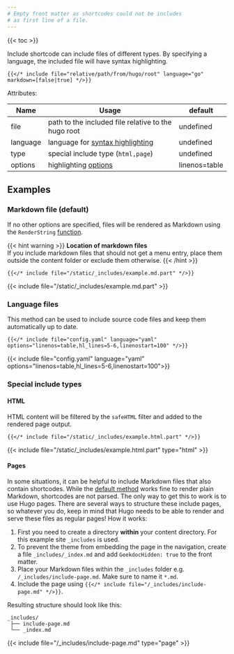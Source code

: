 ```yaml
---
# Empty front matter as shortcodes could not be includes
# as first line of a file.
---
```


{{< toc >}}

Include shortcode can include files of different types. By specifying a language, the included file will have syntax highlighting.

```tpl
{{</* include file="relative/path/from/hugo/root" language="go" markdown=[false|true] */>}}
```

Attributes:

| Name     | Usage                                                                                                                               | default       |
| -------- | ----------------------------------------------------------------------------------------------------------------------------------- | ------------- |
| file     | path to the included file relative to the hugo root                                                                                 | undefined     |
| language | language for [syntax highlighting](https://gohugo.io/content-management/syntax-highlighting/#list-of-chroma-highlighting-languages) | undefined     |
| type     | special include type (`html,page`)                                                                                                  | undefined     |
| options  | highlighting [options](https://gohugo.io/content-management/syntax-highlighting/#highlight-shortcode)                               | linenos=table |

## Examples

### Markdown file (default)

If no other options are specified, files will be rendered as Markdown using the `RenderString` [function](https://gohugo.io/functions/renderstring/).

{{< hint warning >}}
**Location of markdown files**\
If you include markdown files that should not get a menu entry, place them outside the content folder or exclude them otherwise.
{{< /hint >}}

```tpl
{{</* include file="/static/_includes/example.md.part" */>}}
```

<!-- prettier-ignore-start -->
<!-- spellchecker-disable -->
{{< include file="/static/_includes/example.md.part" >}}
<!-- spellchecker-enable -->
<!-- prettier-ignore-end -->

### Language files

This method can be used to include source code files and keep them automatically up to date.

```tpl
{{</* include file="config.yaml" language="yaml" options="linenos=table,hl_lines=5-6,linenostart=100" */>}}
```

<!-- prettier-ignore-start -->
<!-- spellchecker-disable -->
{{< include file="config.yaml" language="yaml" options="linenos=table,hl_lines=5-6,linenostart=100">}}
<!-- spellchecker-enable -->
<!-- prettier-ignore-end -->

### Special include types

#### HTML

HTML content will be filtered by the `safeHTML` filter and added to the rendered page output.

```tpl
{{</* include file="/static/_includes/example.html.part" */>}}
```

{{< include file="/static/_includes/example.html.part" type="html" >}}

#### Pages

In some situations, it can be helpful to include Markdown files that also contain shortcodes. While the [default method](#markdown-file-default) works fine to render plain Markdown, shortcodes are not parsed. The only way to get this to work is to use Hugo pages. There are several ways to structure these include pages, so whatever you do, keep in mind that Hugo needs to be able to render and serve these files as regular pages! How it works:

1. First you need to create a directory **within** your content directory. For this example site `_includes` is used.
2. To prevent the theme from embedding the page in the navigation, create a file `_includes/_index.md` and add `GeekdocHidden: true` to the front matter.
3. Place your Markdown files within the `_includes` folder e.g. `/_includes/include-page.md`. Make sure to name it `*.md`.
4. Include the page using `{{</* include file="/_includes/include-page.md" */>}}`.

Resulting structure should look like this:

```Shell
_includes/
 ├── include-page.md
 └── _index.md
```

{{< include file="/_includes/include-page.md" type="page" >}}
